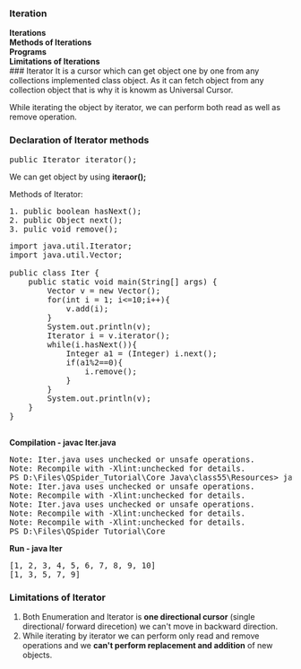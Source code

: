 ### Iteration
<b>
Iterations <br>
Methods of Iterations<br>
Programs<br>
Limitations of Iterations<br>
</b>
### Iterator
It is a cursor which can get object one by one from any collections implemented class object. 
As it can fetch object from any collection object that is why it is knowm as Universal Cursor.

While iterating the object by iterator, we can perform both read as well as remove operation. 

### Declaration of Iterator methods
<pre>
public Iterator iterator();
</pre>
We can get object by using **iteraor();**

Methods of Iterator:
<pre>
1. public boolean hasNext();
2. public Object next();
3. pulic void remove();
</pre>

<pre>
import java.util.Iterator;
import java.util.Vector;

public class Iter {
    public static void main(String[] args) {
        Vector v = new Vector();
        for(int i = 1; i<=10;i++){
            v.add(i);
        }
        System.out.println(v);
        Iterator i = v.iterator();
        while(i.hasNext()){
            Integer a1 = (Integer) i.next();
            if(a1%2==0){
                i.remove();
            }
        }
        System.out.println(v);
    }
}

</pre>
**Compilation - javac Iter.java**
<pre>
Note: Iter.java uses unchecked or unsafe operations.
Note: Recompile with -Xlint:unchecked for details.
PS D:\Files\QSpider_Tutorial\Core Java\class55\Resources> javac Iter.java
Note: Iter.java uses unchecked or unsafe operations.
Note: Recompile with -Xlint:unchecked for details.
Note: Iter.java uses unchecked or unsafe operations.
Note: Recompile with -Xlint:unchecked for details.
Note: Recompile with -Xlint:unchecked for details.
PS D:\Files\QSpider_Tutorial\Core 
</pre>
**Run - java Iter**
<pre>
[1, 2, 3, 4, 5, 6, 7, 8, 9, 10]
[1, 3, 5, 7, 9]
</pre>

<!-- 
Only ListIterator is present. 
No set iterator present 
production line
map - 

modificatios -  -->

### Limitations of Iterator
1. Both Enumeration and Iterator is **one directional cursor** (single directional/ forward direcetion) we can't move in backward direction.
2. While iterating by iterator we can perform only read and remove operations and we **can't perform replacement and addition** of new objects.
